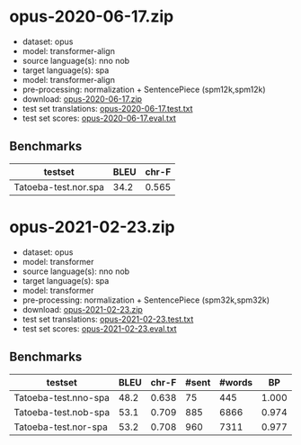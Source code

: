 # opus-2020-06-17.zip

* dataset: opus
* model: transformer-align
* source language(s): nno nob
* target language(s): spa
* model: transformer-align
* pre-processing: normalization + SentencePiece (spm12k,spm12k)
* download: [opus-2020-06-17.zip](https://object.pouta.csc.fi/Tatoeba-MT-models/nor-spa/opus-2020-06-17.zip)
* test set translations: [opus-2020-06-17.test.txt](https://object.pouta.csc.fi/Tatoeba-MT-models/nor-spa/opus-2020-06-17.test.txt)
* test set scores: [opus-2020-06-17.eval.txt](https://object.pouta.csc.fi/Tatoeba-MT-models/nor-spa/opus-2020-06-17.eval.txt)

## Benchmarks

| testset               | BLEU  | chr-F |
|-----------------------|-------|-------|
| Tatoeba-test.nor.spa 	| 34.2 	| 0.565 |





# opus-2021-02-23.zip

* dataset: opus
* model: transformer
* source language(s): nno nob
* target language(s): spa
* model: transformer
* pre-processing: normalization + SentencePiece (spm32k,spm32k)
* download: [opus-2021-02-23.zip](https://object.pouta.csc.fi/Tatoeba-MT-models/nor-spa/opus-2021-02-23.zip)
* test set translations: [opus-2021-02-23.test.txt](https://object.pouta.csc.fi/Tatoeba-MT-models/nor-spa/opus-2021-02-23.test.txt)
* test set scores: [opus-2021-02-23.eval.txt](https://object.pouta.csc.fi/Tatoeba-MT-models/nor-spa/opus-2021-02-23.eval.txt)

## Benchmarks

| testset | BLEU  | chr-F | #sent | #words | BP |
|---------|-------|-------|-------|--------|----|
| Tatoeba-test.nno-spa 	| 48.2 	| 0.638 	| 75 	| 445 	| 1.000 |
| Tatoeba-test.nob-spa 	| 53.1 	| 0.709 	| 885 	| 6866 	| 0.974 |
| Tatoeba-test.nor-spa 	| 53.2 	| 0.708 	| 960 	| 7311 	| 0.977 |

